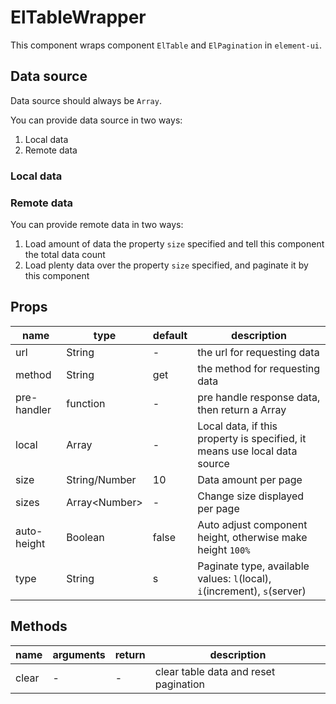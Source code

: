 # ElTableWrapper

This component wraps component `ElTable` and `ElPagination` in `element-ui`.

## Data source

Data source should always be `Array`.

You can provide data source in two ways:

1. Local data
2. Remote data

### Local data

### Remote data

You can provide remote data in two ways:

1. Load amount of data the property `size` specified and tell this component the total data count
2. Load plenty data over the property `size` specified, and paginate it by this component

## Props

|name|type|default|description|
|---|---|---|---|
|url|String|-|the url for requesting data|
|method|String|get|the method for requesting data|
|pre-handler|function|-|pre handle response data, then return a Array|
|local|Array|-|Local data, if this property is specified, it means use local data source|
|size|String/Number|10|Data amount per page|
|sizes|Array\<Number>|-|Change size displayed per page|
|auto-height|Boolean|false|Auto adjust component height, otherwise make height `100%`|
|type|String|s|Paginate type, available values: `l`(local), `i`(increment), `s`(server)|


## Methods

|name|arguments|return|description|
|---|---|---|---|
|clear|-|-|clear table data and reset pagination|
